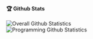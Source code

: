 #### 🏆 Github Stats
![Overall Github Statistics](https://github-readme-stats.vercel.app/api?username=aitwzera&show_icons=true&locale=en)<br/>
![Programming Github Statistics](https://github-readme-stats.vercel.app/api/top-langs?username=aitezera&show_icons=true&locale=en&layout=donut)
